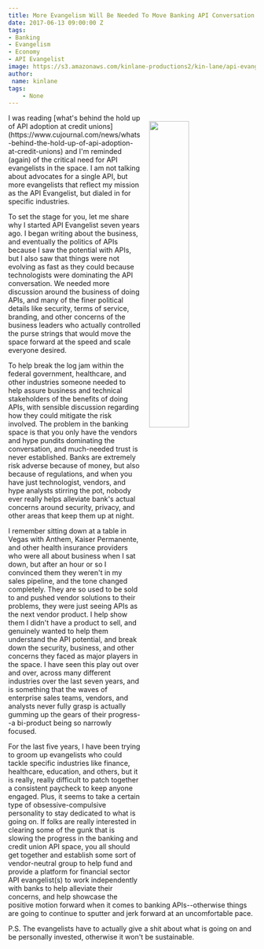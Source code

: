 ```yaml
---
title: More Evangelism Will Be Needed To Move Banking API Conversation Forward
date: 2017-06-13 09:00:00 Z
tags:
- Banking
- Evangelism
- Economy
- API Evangelist
image: https://s3.amazonaws.com/kinlane-productions2/kin-lane/api-evangelist-speaking.jpg
author:
 name: kinlane
tags:
    - None
---
```

<p><img src="https://s3.amazonaws.com/kinlane-productions2/kin-lane/api-evangelist-speaking.jpg" align="right" width="40%" style="padding: 15px;" /></p>I was reading [what's behind the hold up of API adoption at credit unions](https://www.cujournal.com/news/whats-behind-the-hold-up-of-api-adoption-at-credit-unions) and I'm reminded (again) of the critical need for API evangelists in the space. I am not talking about advocates for a single API, but more evangelists that reflect my mission as the API Evangelist, but dialed in for specific industries.

To set the stage for you, let me share why I started API Evangelist seven years ago. I began writing about the business, and eventually the politics of APIs because I saw the potential with APIs, but I also saw that things were not evolving as fast as they could because technologists were dominating the API conversation. We needed more discussion around the business of doing APIs, and many of the finer political details like security, terms of service, branding, and other concerns of the business leaders who actually controlled the purse strings that would move the space forward at the speed and scale everyone desired.

To help break the log jam within the federal government, healthcare, and other industries someone needed to help assure business and technical stakeholders of the benefits of doing APIs, with sensible discussion regarding how they could mitigate the risk involved. The problem in the banking space is that you only have the vendors and hype pundits dominating the conversation, and much-needed trust is never established. Banks are extremely risk adverse because of money, but also because of regulations, and when you have just technologist, vendors, and hype analysts stirring the pot, nobody ever really helps alleviate bank's actual concerns around security, privacy, and other areas that keep them up at night.

I remember sitting down at a table in Vegas with Anthem, Kaiser Permanente, and other health insurance providers who were all about business when I sat down, but after an hour or so I convinced them they weren't in my sales pipeline, and the tone changed completely. They are so used to be sold to and pushed vendor solutions to their problems, they were just seeing APIs as the next vendor product. I help show them I didn't have a product to sell, and genuinely wanted to help them understand the API potential, and break down the security, business, and other concerns they faced as major players in the space. I have seen this play out over and over, across many different industries over the last seven years, and is something that the waves of enterprise sales teams, vendors, and analysts never fully grasp is actually gumming up the gears of their progress--a bi-product being so narrowly focused. 

For the last five years, I have been trying to groom up evangelists who could tackle specific industries like finance, healthcare, education, and others, but it is really, really difficult to patch together a consistent paycheck to keep anyone engaged. Plus, it seems to take a certain type of obsessive-compulsive personality to stay dedicated to what is going on. If folks are really interested in clearing some of the gunk that is slowing the progress in the banking and credit union API space, you all should get together and establish some sort of vendor-neutral group to help fund and provide a platform for financial sector API evangelist(s) to work independently with banks to help alleviate their concerns, and help showcase the positive motion forward when it comes to banking APIs--otherwise things are going to continue to sputter and jerk forward at an uncomfortable pace.

P.S. The evangelists have to actually give a shit about what is going on and be personally invested, otherwise it won't be sustainable.